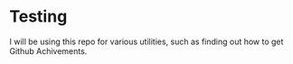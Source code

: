 
# Testing




I will be using this repo for various utilities, such as finding out how to get Github Achivements.



